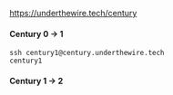 https://underthewire.tech/century

#### Century 0 -> 1
```
ssh century1@century.underthewire.tech
century1
```
#### Century 1 -> 2
